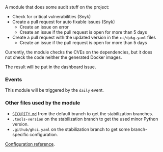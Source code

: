 A module that does some audit stuff on the project:

- Check for critical vulnerabilities (Snyk)
- Create a pull request for auto fixable issues (Snyk)
  - Create an issue on error
  - Create an issue if the pull request is open for more than 5 days
- Create a pull request with the updated version in the `ci/dpkg.yaml` files
  - Create an issue if the pull request is open for more than 5 days

Currently, the module checks the CVEs on the dependencies, but it does not check the code neither the generated Docker images.

The result will be put in the dashboard issue.

### Events

This module will be triggered by the `daily` event.

### Other files used by the module

- [`SECURITY.md`](https://github.com/camptocamp/c2cciutils/wiki/SECURITY.md) from the default branch to get the stabilization branches.
- `.tools-version` on the stabilization branch to get the used minor Python version.
- `.github/ghci.yaml` on the stabilization branch to get some branch-specific configuration.

[Configuration reference](https://github.com/camptocamp/github-app-geo-project/blob/master/AUDIT-CONFIG.md).
